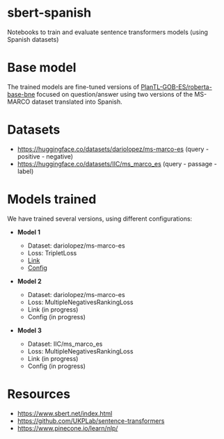 # sbert-spanish

Notebooks to train and evaluate sentence transformers models (using Spanish datasets)

# Base model

The trained models are fine-tuned versions of [PlanTL-GOB-ES/roberta-base-bne](https://huggingface.co/PlanTL-GOB-ES/roberta-base-bne) focused on question/answer using two versions of the MS-MARCO dataset translated into Spanish.

# Datasets

* https://huggingface.co/datasets/dariolopez/ms-marco-es (query - positive - negative)
* https://huggingface.co/datasets/IIC/ms_marco_es (query - passage - label)

# Models trained

We have trained several versions, using different configurations:

* **Model 1**
  * Dataset: dariolopez/ms-marco-es
  * Loss: TripletLoss
  * [Link](https://huggingface.co/dariolopez/roberta-base-bne-finetuned-msmarco-qa-es)
  * [Config](https://huggingface.co/dariolopez/roberta-base-bne-finetuned-msmarco-qa-es/blob/main/train_config.json)

* **Model 2**
  * Dataset: dariolopez/ms-marco-es
  * Loss: MultipleNegativesRankingLoss
  * Link (in progress)
  * Config (in progress)

* **Model 3**
  * Dataset: IIC/ms_marco_es
  * Loss: MultipleNegativesRankingLoss
  * Link (in progress)
  * Config (in progress)

# Resources

* https://www.sbert.net/index.html
* https://github.com/UKPLab/sentence-transformers 
* https://www.pinecone.io/learn/nlp/ 
